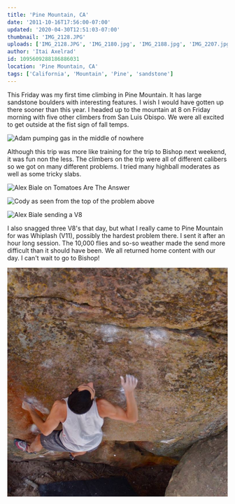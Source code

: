 ```yaml
---
title: 'Pine Mountain, CA'
date: '2011-10-16T17:56:00-07:00'
updated: '2020-04-30T12:51:03-07:00'
thumbnail: 'IMG_2128.JPG'
uploads: ['IMG_2128.JPG', 'IMG_2180.jpg', 'IMG_2188.jpg', 'IMG_2207.jpg', '_phpfnwqxdPM_1318806321.jpg']
author: 'Itai Axelrad'
id: 1095609288186886031
location: 'Pine Mountain, CA'
tags: ['California', 'Mountain', 'Pine', 'sandstone']
---
```


This Friday was my first time climbing in Pine Mountain. It has large sandstone boulders with interesting features. I wish I would have gotten up there sooner than this year. I headed up to the mountain at 8 on Friday morning with five other climbers from San Luis Obispo. We were all excited to get outside at the fist sign of fall temps.

![Adam pumping gas in the middle of nowhere](uploads/IMG_2128.JPG)

Although this trip was more like training for the trip to Bishop next weekend, it was fun non the less. The climbers on the trip were all of different calibers so we got on many different problems. I tried many highball moderates as well as some tricky slabs.

![Alex Biale on Tomatoes Are The Answer](uploads/IMG_2180.jpg)

![Cody as seen from the top of the problem above](uploads/IMG_2188.jpg)

![Alex Biale sending a V8](uploads/IMG_2207.jpg)

I also snagged three V8's that day, but what I really came to Pine Mountain for was Whiplash (V11), possibly the hardest problem there. I sent it after an hour long session. The 10,000 flies and so-so weather made the send more difficult than it should have been. We all returned home content with our day. I can't wait to go to Bishop!

![Itai, sending Whiplash (V11). (Photo by Cody)](uploads/_phpfnwqxdPM_1318806321.jpg)
